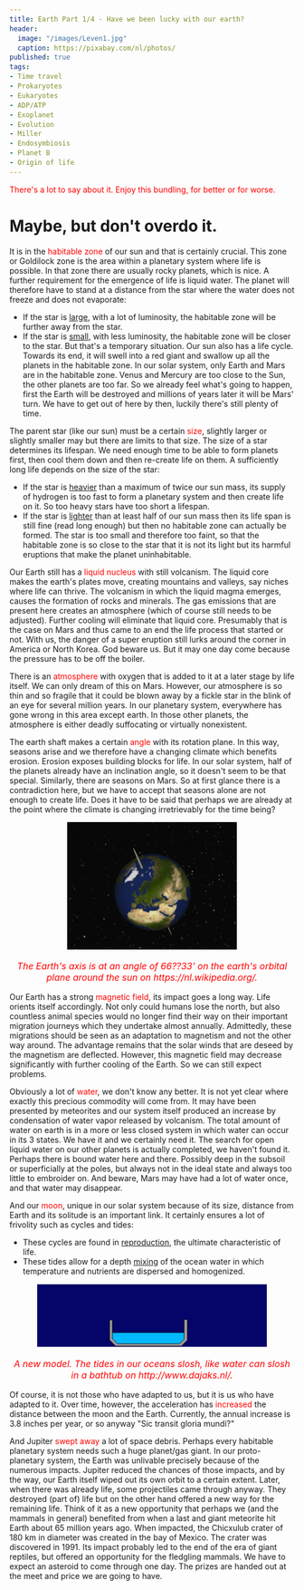```yaml
---
title: Earth Part 1/4 - Have we been lucky with our earth?
header:
  image: "/images/Leven1.jpg"
  caption: https://pixabay.com/nl/photos/
published: true
tags:
- Time travel
- Prokaryotes
- Eukaryotes
- ADP/ATP
- Exoplanet
- Evolution
- Miller
- Endosymbiosis
- Planet B
- Origin of life
---
```


<span style="color: red;">There's a lot to say about it. Enjoy this bundling, for better or for worse.</span>

# Maybe, but don't overdo it.
It is in the <span style="color: red;">habitable zone</span> of our sun and that is certainly crucial. This zone or Goldilock zone is the area within a planetary system where life is possible. In that zone there are usually rocky planets, which is nice. A further requirement for the emergence of life is liquid water. The planet will therefore have to stand at a distance from the star where the water does not freeze and does not evaporate:
* If the star is <u>large</u>, with a lot of luminosity, the habitable zone will be further away from the star. 
* If the star is <u>small</u>, with less luminosity, the habitable zone will be closer to the star. 
But that's a temporary situation. Our sun also has a life cycle. Towards its end, it will swell into a red giant and swallow up all the planets in the habitable zone. In our solar system, only Earth and Mars are in the habitable zone. Venus and Mercury are too close to the Sun, the other planets are too far. So we already feel what's going to happen, first the Earth will be destroyed and millions of years later it will be Mars' turn. We have to get out of here by then, luckily there's still plenty of time. 

The parent star (like our sun) must be a certain <span style="color: red;">size</span>, slightly larger or slightly smaller may but there are limits to that size. The size of a star determines its lifespan. We need enough time to be able to form planets first, then cool them down and then re-create life on them. A sufficiently long life depends on the size of the star:
* If the star is <u>heavier</u> than a maximum of twice our sun mass, its supply of hydrogen is too fast to form a planetary system and then create life on it. So too heavy stars have too short a lifespan. 
* If the star is <u>lighter</u> than at least half of our sun mass then its life span is still fine (read long enough) but then no habitable zone can actually be formed. The star is too small and therefore too faint, so that the habitable zone is so close to the star that it is not its light but its harmful eruptions that make the planet uninhabitable.

Our Earth still has a <span style="color: red;">liquid nucleus</span> with still volcanism. The liquid core makes the earth's plates move, creating mountains and valleys, say niches where life can thrive. The volcanism in which the liquid magma emerges, causes the formation of rocks and minerals. The gas emissions that are present here creates an atmosphere (which of course still needs to be adjusted). Further cooling will eliminate that liquid core. Presumably that is the case on Mars and thus came to an end the life process that started or not. With us, the danger of a super eruption still lurks around the corner in America or North Korea. God beware us. But it may one day come because the pressure has to be off the boiler. 

There is an <span style="color: red;">atmosphere</span> with oxygen that is added to it at a later stage by life itself. We can only dream of this on Mars. However, our atmosphere is so thin and so fragile that it could be blown away by a fickle star in the blink of an eye for several million years. In our planetary system, everywhere has gone wrong in this area except earth. In those other planets, the atmosphere is either deadly suffocating or virtually nonexistent.

The earth shaft makes a certain <span style="color: red;">angle</span> with its rotation plane. In this way, seasons arise and we therefore have a changing climate which benefits erosion. Erosion exposes building blocks for life. In our solar system, half of the planets already have an inclination angle, so it doesn't seem to be that special. Similarly, there are seasons on Mars. So at first glance there is a contradiction here, but we have to accept that seasons alone are not enough to create life. Does it have to be said that perhaps we are already at the point where the climate is changing irretrievably for the time being?

<div align="center"><img src="/images/Aardas.gif" alt="" width="" height=""></div>

<p style="text-align: center; font-size: 12pt;"><span style="color: red;"><i>The Earth's axis is at an angle of 66??33' on the earth's orbital plane around the sun on https://nl.wikipedia.org/.</i></span></p>

Our Earth has a strong <span style="color: red;">magnetic field</span>, its impact goes a long way. Life orients itself accordingly. Not only could humans lose the north, but also countless animal species would no longer find their way on their important migration journeys which they undertake almost annually. Admittedly, these migrations should be seen as an adaptation to magnetism and not the other way around. The advantage remains that the solar winds that are deseed by the magnetism are deflected. However, this magnetic field may decrease significantly with further cooling of the Earth. So we can still expect problems.

Obviously a lot of <span style="color: red;">water</span>, we don't know any better. It is not yet clear where exactly this precious commodity will come from. It may have been presented by meteorites and our system itself produced an increase by condensation of water vapor released by volcanism. The total amount of water on earth is in a more or less closed system in which water can occur in its 3 states. We have it and we certainly need it. The search for open liquid water on our other planets is actually completed, we haven't found it. Perhaps there is bound water here and there. Possibly deep in the subsoil or superficially at the poles, but always not in the ideal state and always too little to embroider on. And beware, Mars may have had a lot of water once, and that water may disappear.

And our <span style="color: red;">moon</span>, unique in our solar system because of its size, distance from Earth and its solitude is an important link. It certainly ensures a lot of frivolity such as cycles and tides:
* These cycles are found in <u>reproduction</u>, the ultimate characteristic of life. 
* These tides allow for a depth <u>mixing</u> of the ocean water in which temperature and nutrients are dispersed and homogenized. 

<div align="center"><img src="/images/Getijden.gif" alt="" width="" height=""></div>

<p style="text-align: center; font-size: 12pt;"><span style="color: red;"><i>A new model. The tides in our oceans slosh, like water can slosh in a bathtub on http://www.dajaks.nl/.</i></span></p>

Of course, it is not those who have adapted to us, but it is us who have adapted to it. Over time, however, the acceleration has <span style="color: red;">increased</span> the distance between the moon and the Earth. Currently, the annual increase is 3.8 inches per year, or so anyway "Sic transit gloria mundi?"

And Jupiter <span style="color: red;">swept away</span> a lot of space debris. Perhaps every habitable planetary system needs such a huge planet/gas giant. In our proto-planetary system, the Earth was unlivable precisely because of the numerous impacts. Jupiter reduced the chances of those impacts, and by the way, our Earth itself wiped out its own orbit to a certain extent. Later, when there was already life, some projectiles came through anyway. They destroyed (part of) life but on the other hand offered a new way for the remaining life. Think of it as a new opportunity that perhaps we (and the mammals in general) benefited from when a last and giant meteorite hit Earth about 65 million years ago. When impacted, the Chicxulub crater of 180 km in diameter was created in the bay of Mexico. The crater was discovered in 1991. Its impact probably led to the end of the era of giant reptiles, but offered an opportunity for the fledgling mammals. We have to expect an asteroid to come through one day. The prizes are handed out at the meet and price we are going to have.
